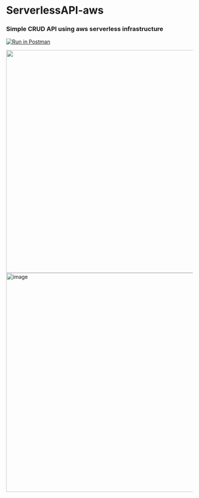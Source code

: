 # ServerlessAPI-aws
### Simple CRUD API using aws serverless infrastructure
[![Run in Postman](https://run.pstmn.io/button.svg)](https://app.getpostman.com/run-collection/24770121-4ffb320c-cbdb-46e0-8b80-556e2cdbbab3?action=collection%2Ffork&collection-url=entityId%3D24770121-4ffb320c-cbdb-46e0-8b80-556e2cdbbab3%26entityType%3Dcollection%26workspaceId%3D1a3ab5e7-5690-4728-a316-dec972dadd6f)

<img src="https://user-images.githubusercontent.com/101383635/236048760-18d03516-6ac7-4f50-bf3d-6df48e5038c0.png" width=600/>
<img width="590" alt="image" src="https://user-images.githubusercontent.com/101383635/236047006-64052aad-a881-4448-a731-c1c187e7e119.png"/>

